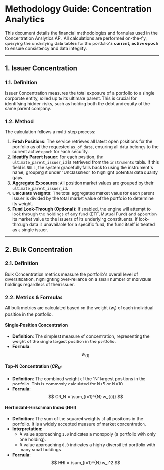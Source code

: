 # Methodology Guide: Concentration Analytics

This document details the financial methodologies and formulas used in the Concentration Analytics API. All calculations are performed on-the-fly, querying the underlying data tables for the portfolio's **current, active epoch** to ensure consistency and data integrity.

---

## 1. Issuer Concentration

### 1.1. Definition

Issuer Concentration measures the total exposure of a portfolio to a single corporate entity, rolled up to its ultimate parent. This is crucial for identifying hidden risks, such as holding both the debt and equity of the same parent company.

### 1.2. Method

The calculation follows a multi-step process:

1.  **Fetch Positions**: The service retrieves all latest open positions for the portfolio as of the requested `as_of_date`, ensuring all data belongs to the current active `epoch` for each security.
2.  **Identify Parent Issuer**: For each position, the `ultimate_parent_issuer_id` is retrieved from the `instruments` table. If this field is `NULL`, the system gracefully falls back to using the instrument's name, grouping it under "Unclassified" to highlight potential data quality gaps.
3.  **Aggregate Exposures**: All position market values are grouped by their `ultimate_parent_issuer_id`.
4.  **Calculate Weights**: The total aggregated market value for each parent issuer is divided by the total market value of the portfolio to determine its weight.
5.  **Fund Look-Through (Optional)**: If enabled, the engine will attempt to look through the holdings of any fund (ETF, Mutual Fund) and apportion its market value to the issuers of its underlying constituents. If look-through data is unavailable for a specific fund, the fund itself is treated as a single issuer.

---

## 2. Bulk Concentration

### 2.1. Definition

Bulk Concentration metrics measure the portfolio's overall level of diversification, highlighting over-reliance on a small number of individual holdings regardless of their issuer.

### 2.2. Metrics & Formulas

All bulk metrics are calculated based on the weight ($w_i$) of each individual position in the portfolio.

#### Single-Position Concentration

* **Definition**: The simplest measure of concentration, representing the weight of the single largest position in the portfolio.
* **Formula**:
  $$
  w_{(1)}
  $$

#### Top-N Concentration ($CR_N$)

* **Definition**: The combined weight of the 'N' largest positions in the portfolio. This is commonly calculated for N=5 or N=10.
* **Formula**:
  $$
  CR_N = \sum_{i=1}^{N} w_{(i)}
  $$

#### Herfindahl-Hirschman Index (HHI)

* **Definition**: The sum of the squared weights of all positions in the portfolio. It is a widely accepted measure of market concentration.
* **Interpretation**:
    * A value approaching `1.0` indicates a monopoly (a portfolio with only one holding).
    * A value approaching `0.0` indicates a highly diversified portfolio with many small holdings.
* **Formula**:
  $$
  HHI = \sum_{i=1}^{N} w_i^2
  $$